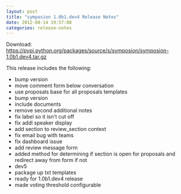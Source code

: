 ```yaml
---
layout: post
title: "symposion 1.0b1.dev4 Release Notes"
date: 2012-08-14 19:57:08
categories: release-notes
---
```


Download: <https://pypi.python.org/packages/source/s/symposion/symposion-1.0b1.dev4.tar.gz>

This release includes the following:

* bump version
* move comment form below conversation
* use proposals base for all proposals templates
* bump version
* include documents
* remove second additional notes
* fix label so it isn't cut off
* fix addl speaker display
* add section to review_section context
* fix email bug with teams
* fix dashboard issue
* add review message form
* added method for determining if section is open for proposals and redirect away from form if not
* dev5
* package up txt templates
* ready for 1.0b1.dev4 release
* made voting threshold configurable

